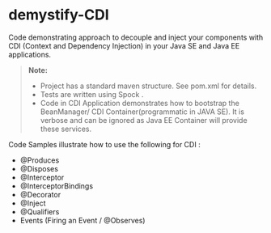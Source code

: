 demystify-CDI
===================
Code demonstrating approach to decouple and inject your components with CDI (Context and Dependency Injection) in your Java SE and Java EE applications.
> **Note:**
> - Project has a standard maven structure. See pom.xml for details.
> - Tests are written using Spock .
> - Code in CDI Application demonstrates how to bootstrap the BeanManager/ CDI Container(programmatic in JAVA SE). It is verbose and can be ignored as Java EE Container will provide these services. 

Code Samples illustrate how to use the following for CDI :
 - @Produces
 - @Disposes
 - @Interceptor
 - @InterceptorBindings
 - @Decorator
 - @Inject
 - @Qualifiers
 - Events (Firing an Event / @Observes)